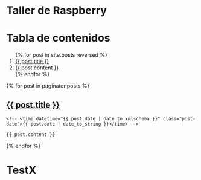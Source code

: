 Taller de Raspberry
=================


# Tabla de contenidos

<ol>
  {% for post in site.posts  reversed %}
    <li>
      <a href="{{ site.baseurl }}{{ post.url }}">{{ post.title }}</a>
    </li> 
    <li>
      {{ post.content }}
    </li>
  {% endfor %}
</ol>

<div class="posts">
  {% for post in paginator.posts %}
  <article class="post">
    <h1 class="post-title">
      <a href="{{ post.url }}">
        {{ post.title }}
      </a>
    </h1>

    <!-- <time datetime="{{ post.date | date_to_xmlschema }}" class="post-date">{{ post.date | date_to_string }}</time> -->

    {{ post.content }}
  </article>
  {% endfor %}
</div>

TestX
=====
